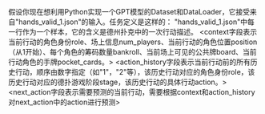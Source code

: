 假设你现在想利用Python实现一个GPT模型的Dataset和DataLoader，它接受来自"hands_valid_1.json"的输入。任务定义是这样的：
"hands_valid_1.json"中每一行作为一个样本，它的含义是德州扑克中的一次行动描述。
<context字段表示当前行动的角色身份role、场上信息num_players、当前行动的角色位置position（从1开始）、每个角色的筹码数量bankroll、当前场上可见的公共牌board、当前行动角色的手牌pocket_cards。>
<action_history字段表示当前行动前的所有历史行动，顺序由数字指定（如"1"，"2"等），该历史行动对应的角色身份role，该历史行动对应的德扑游戏阶段stage，该历史行动的具体行动action。>
<next_action字段表示需要预测的当前行动，需要根据context和action_history对next_action中的action进行预测>

